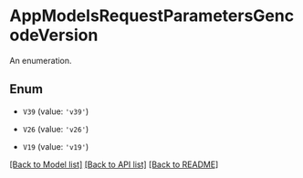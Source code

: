 # AppModelsRequestParametersGencodeVersion

An enumeration.

## Enum

* `V39` (value: `'v39'`)

* `V26` (value: `'v26'`)

* `V19` (value: `'v19'`)

[[Back to Model list]](../README.md#documentation-for-models) [[Back to API list]](../README.md#documentation-for-api-endpoints) [[Back to README]](../README.md)


